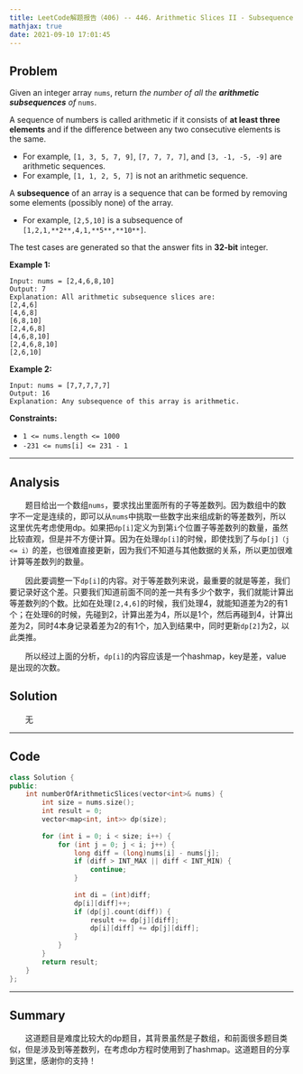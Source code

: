 ```yaml
---
title: LeetCode解题报告（406) -- 446. Arithmetic Slices II - Subsequence
mathjax: true
date: 2021-09-10 17:01:45
---
```


## Problem

Given an integer array `nums`, return *the number of all the **arithmetic subsequences** of* `nums`.

A sequence of numbers is called arithmetic if it consists of **at least three elements** and if the difference between any two consecutive elements is the same.

- For example, `[1, 3, 5, 7, 9]`, `[7, 7, 7, 7]`, and `[3, -1, -5, -9]` are arithmetic sequences.
- For example, `[1, 1, 2, 5, 7]` is not an arithmetic sequence.

A **subsequence** of an array is a sequence that can be formed by removing some elements (possibly none) of the array.

- For example, `[2,5,10]` is a subsequence of `[1,2,1,**2**,4,1,**5**,**10**]`.

The test cases are generated so that the answer fits in **32-bit** integer.

<!-- more -->

**Example 1:**

```
Input: nums = [2,4,6,8,10]
Output: 7
Explanation: All arithmetic subsequence slices are:
[2,4,6]
[4,6,8]
[6,8,10]
[2,4,6,8]
[4,6,8,10]
[2,4,6,8,10]
[2,6,10]
```

**Example 2:**

```
Input: nums = [7,7,7,7,7]
Output: 16
Explanation: Any subsequence of this array is arithmetic.
```

**Constraints:**

- `1 <= nums.length <= 1000`
- `-231 <= nums[i] <= 231 - 1`

------

## Analysis

&emsp;&emsp;题目给出一个数组`nums`，要求找出里面所有的子等差数列。因为数组中的数字不一定是连续的，即可以从`nums`中挑取一些数字出来组成新的等差数列，所以这里优先考虑使用dp。如果把`dp[i]`定义为到第`i`个位置子等差数列的数量，虽然比较直观，但是并不方便计算。因为在处理`dp[i]`的时候，即使找到了与`dp[j]（j <= i）`的差，也很难直接更新，因为我们不知道与其他数据的关系，所以更加很难计算等差数列的数量。

&emsp;&emsp;因此要调整一下`dp[i]`的内容。对于等差数列来说，最重要的就是等差，我们要记录好这个差。只要我们知道前面不同的差一共有多少个数字，我们就能计算出等差数列的个数。比如在处理`[2,4,6]`的时候，我们处理4，就能知道差为2的有1个；在处理6的时候，先碰到2，计算出差为4，所以是1个，然后再碰到4，计算出差为2，同时4本身记录着差为2的有1个，加入到结果中，同时更新`dp[2]`为2，以此类推。

&emsp;&emsp;所以经过上面的分析，`dp[i]`的内容应该是一个hashmap，key是差，value是出现的次数。

## Solution

&emsp;&emsp;无

------

## Code

```c++
class Solution {
public:
    int numberOfArithmeticSlices(vector<int>& nums) {
        int size = nums.size();
        int result = 0;
        vector<map<int, int>> dp(size);
    
        for (int i = 0; i < size; i++) {
            for (int j = 0; j < i; j++) {
                long diff = (long)nums[i] - nums[j];
                if (diff > INT_MAX || diff < INT_MIN) {
                    continue;
                }
                
                int di = (int)diff;
                dp[i][diff]++;
                if (dp[j].count(diff)) {
                    result += dp[j][diff];
                    dp[i][diff] += dp[j][diff];
                }
            }
        }
        return result;
    }
};
```

------

## Summary

&emsp;&emsp;这道题目是难度比较大的dp题目，其背景虽然是子数组，和前面很多题目类似，但是涉及到等差数列，在考虑dp方程时使用到了hashmap。这道题目的分享到这里，感谢你的支持！
